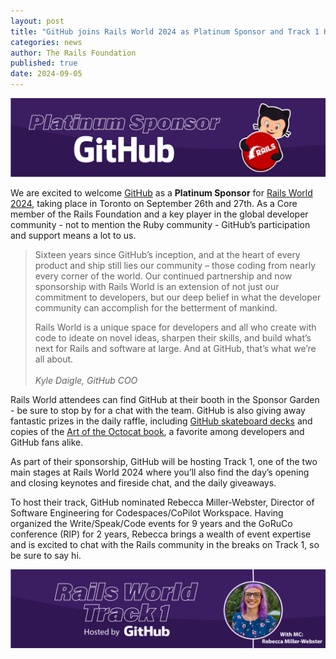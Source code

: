 ```yaml
---
layout: post
title: "GitHub joins Rails World 2024 as Platinum Sponsor and Track 1 Host"
categories: news
author: The Rails Foundation
published: true
date: 2024-09-05
---
```


<img src="/assets/images/RW24-GitHub-platinum.png">

We are excited to welcome <a href="https://github.com/">GitHub</a> as a **Platinum Sponsor** for [Rails World 2024](/world/2024), taking place in Toronto on September 26th and 27th. As a Core member of the Rails Foundation and a key player in the global developer community - not to mention the Ruby community - GitHub’s participation and support means a lot to us.

>Sixteen years since GitHub’s inception, and at the heart of every product and ship still lies our community – those coding from nearly every corner of the world. Our continued partnership and now sponsorship with Rails World is an extension of not just our commitment to developers, but our deep belief in what the developer community can accomplish for the betterment of mankind. 
>
> Rails World is a unique space for developers and all who create with code to ideate on novel ideas, sharpen their skills, and build what’s next for Rails and software at large. And at GitHub, that’s what we’re all about.
><br><br>*Kyle Daigle, GitHub COO*
>

Rails World attendees can find GitHub at their booth in the Sponsor Garden - be sure to stop by for a chat with the team. GitHub is also giving away fantastic prizes in the daily raffle, including <a href="https://www.thegithubshop.com/1542211-00-github-skateboard-deck">GitHub skateboard decks</a> and copies of the <a href="https://www.thegithubshop.com/1536824-00-art-of-the-octocat-book">Art of the Octocat book</a>, a favorite among developers and GitHub fans alike.

As part of their sponsorship, GitHub will be hosting Track 1, one of the two main stages at Rails World 2024 where you’ll also find the day’s opening and closing keynotes and fireside chat, and the daily giveaways.

To host their track, GitHub nominated Rebecca Miller-Webster, Director of Software Engineering for Codespaces/CoPilot Workspace. Having organized the Write/Speak/Code events for 9 years and the GoRuCo conference (RIP) for 2 years, Rebecca brings a wealth of event expertise and is excited to chat with the Rails community in the breaks on Track 1, so be sure to say hi. 

<img src="/assets/images/RW24-MC-Rebecca.png">
